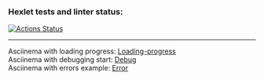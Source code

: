 ### Hexlet tests and linter status:
[![Actions Status](https://github.com/ViktorFAlex/backend-project-4/workflows/hexlet-check/badge.svg)](https://github.com/ViktorFAlex/backend-project-4/actions)
***
Asciinema with loading progress: [Loading-progress](https://asciinema.org/a/571387)  
Asciinema with debugging start: [Debug](https://asciinema.org/a/570874)  
Asciinema with errors example: [Error](https://asciinema.org/a/571242)

